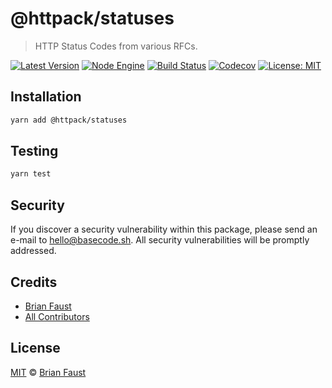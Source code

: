 # @httpack/statuses

> HTTP Status Codes from various RFCs.

[![Latest Version](https://badgen.now.sh/npm/v/@httpack/statuses)](https://www.npmjs.com/package/@httpack/statuses)
[![Node Engine](https://badgen.now.sh/npm/node/@httpack/statuses)](https://www.npmjs.com/package/@httpack/statuses)
[![Build Status](https://badgen.now.sh/circleci/github/@httpack/statuses)](https://circleci.com/gh/@httpack/statuses)
[![Codecov](https://badgen.now.sh/codecov/c/github/@httpack/statuses)](https://codecov.io/gh/@httpack/statuses)
[![License: MIT](https://badgen.now.sh/badge/license/MIT/green)](https://opensource.org/licenses/MIT)

## Installation

```bash
yarn add @httpack/statuses
```

## Testing

```bash
yarn test
```

## Security

If you discover a security vulnerability within this package, please send an e-mail to hello@basecode.sh. All security vulnerabilities will be promptly addressed.

## Credits

-   [Brian Faust](https://github.com/faustbrian)
-   [All Contributors](../../../../contributors)

## License

[MIT](LICENSE) © [Brian Faust](https://basecode.sh)
